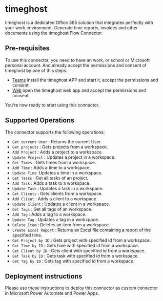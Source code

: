 # timeghost

timeghost is a dedicated Office 365 solution that integrates perfectly with your work environment. Generate time reports, invoices and other documents using the timeghost Flow Connector.

## Pre-requisites

To use this connector, you need to have an work, or school or Microsoft personal account. And already accept the permissions and consent of timeghost by one of this steps:

- [Teams](https://teams.microsoft.com/) install the timeghost APP and start it, accept the permissions and consent.
- [Web](http://web.timeghost.io/) open the timeghost web app and accept the permissions and consent.

You're now ready to start using this connector.

## Supported Operations

The connector supports the following operations:

- `Get current User` : Returns the current User.
- `Get projects` : Gets projects from a workspace.
- `Add Project` : Adds a project to a workspace.
- `Update Project` : Updates a project in a workspace.
- `Get Times` : Gets times from a workspace.
- `Add Time` : Adds a time to a workspace.
- `Update Time`: Updates a time in a workspace.
- `Get Tasks` : Get all tasks of an project.
- `Add Task` : Adds a task to a workspace.
- `Update Task` : Updates a task in a workspace.
- `Get Clients` : Gets clients from a workspace.
- `Add Client` : Adds a client to a workspace.
- `Update Client` : Updates a client in a workspace.
- `Get Tags` : Get all tags of an workspace.
- `Add Tag` : Adds a tag to a workspace.
- `Update Tag` : Updates a tag in a workspace.
- `Delete Item` : Deletes an item from a workspace.
- `Create Excel Report` : Returns an Excel file containing a report of the specified time.
- `Get Project by ID` : Gets project with specified id from a workspace.
- `Get Time by ID` : Gets time with specified id from a workspace.
- `Get Client by ID` : Gets client with specified id from a workspace.
- `Get Task by ID` : Gets task with specified id from a workspace.
- `Get Tag by ID` : Gets tag with specified id from a workspace.

## Deployment instructions

Please use [these instructions](https://docs.microsoft.com/en-us/connectors/custom-connectors/paconn-cli) to deploy this connector as custom connector in Microsoft Power Automate and Power Apps.
